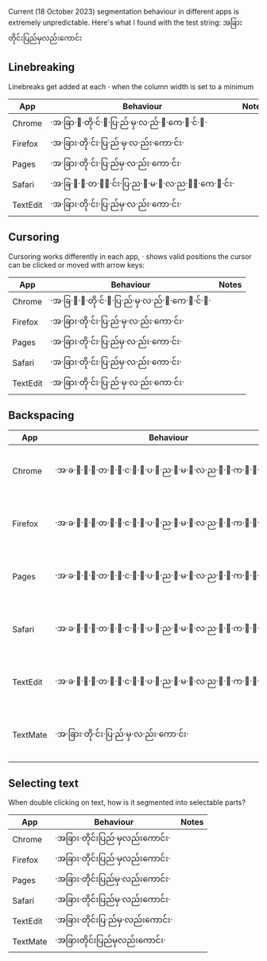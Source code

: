 Current (18 October 2023) segmentation behaviour in different apps is extremely unpredictable. Here's what I found with the test string: အခြားတိုင်းပြည်မှလည်းကောင်း 

## Linebreaking ##
Linebreaks get added at each · when the column width is set to a minimum

| App            | Behaviour                                       | Notes |
|----------------|-------------------------------------------------|-------|
| Chrome         | ·အ·ခြာ·း·တို·င်·း·ပြ·ည်·မှ·လ·ည်·း·ကေ·ာ·င်·း·     |       |
| Firefox        | ·အ·ခြား·တို·င်း·ပြ·ည်·မှ·လ·ည်း·ကော·င်း·                |       |
| Pages          | ·အ·ခြား·တို·င်း·ပြ·ည်မှ·လ·ည်း·ကော·င်း·                 |       |
| Safari         | ·အ·ခြ·ာ·း·တ·ို·င်း·ပြ·ည·်·မ·ှ·လ·ည·်း·ကေ·ာ·င်း· |       |
| TextEdit       | ·အ·ခြား·တို·င်း·ပြ·ည်မှ·လ·ည်း·ကော·င်း·                 |       |

## Cursoring ##
Cursoring works differently in each app, · shows valid positions the cursor can be clicked or moved with arrow keys:

| App              | Behaviour                                     | Notes |
|------------------|-----------------------------------------------|-------|
| Chrome           | ·အ·ခြ·ာ·း·တို·င်·း·ပြ·ည်·မှ·လ·ည်·း·ကေ·ာ·င်·း· |       |
| Firefox          | ·အ·ခြား·တို·င်း·ပြ·ည်·မှ·လ·ည်း·ကော·င်း·             |       |
| Pages            | ·အ·ခြား·တို·င်း·ပြ·ည်မှ·လ·ည်း·ကော·င်း·              |       |
| Safari           | ·အ·ခြား·တို·င်း·ပြ·ည်မှ·လ·ည်း·ကော·င်း·              |       |
| TextEdit         | ·အ·ခြား·တို·င်း·ပြ·ည်·မှ·လ·ည်း·ကော·င်း·             |       |


## Backspacing ##

| App              | Behaviour                                                         | Notes                                 |
|------------------|-----------------------------------------------------------------  |---------------------------------------|
| Chrome           | ·အ·ခ·ြ·ာ·း·တ·ိ·ု·င·်·း·ပ·ြ·ည·်·မ·ှ·လ·ည·်·း·က·ေ·ာ·င·်·း· | One backspace removes one character   |
| Firefox          | ·အ·ခ·ြ·ာ·း·တ·ိ·ု·င·်·း·ပ·ြ·ည·်·မ·ှ·လ·ည·်·း·က·ေ·ာ·င·်·း· | One backspace removes one character   |
| Pages            | ·အ·ခ·ြ·ာ·း·တ·ိ·ု·င·်·း·ပ·ြ·ည·်·မ·ှ·လ·ည·်·း·က·ေ·ာ·င·်·း· | One backspace removes one character   |
| Safari           | ·အ·ခ·ြ·ာ·း·တ·ိ·ု·င·်·း·ပ·ြ·ည·်·မ·ှ·လ·ည·်·း·က·ေ·ာ·င·်·း· | One backspace removes one character   |
| TextEdit         | ·အ·ခ·ြ·ာ·း·တ·ိ·ု·င·်·း·ပ·ြ·ည·်·မ·ှ·လ·ည·်·း·က·ေ·ာ·င·်·း· | One backspace removes one character   |
| TextMate         | ·အ·ခြား·တို·င်း·ပြ·ည်·မှ·လ·ည်း·ကော·င်း·                                  | One backspace removes a whole cluster |

## Selecting text ##
When double clicking on text, how is it segmented into selectable parts?

| App              | Behaviour                  | Notes |
|------------------|----------------------------|-------|
| Chrome           | ·အခြား·တိုင်းပြည်·မှလည်းကောင်း·  |       |
| Firefox          | ·အခြား·တိုင်းပြည်·မှလည်းကောင်း·  |       |
| Pages            | ·အခြား·တိုင်းပြည်မှ·လည်းကောင်း·  |       |
| Safari           | ·အခြား·တိုင်းပြည်မှ·လည်းကောင်း·  |       |
| TextEdit         | ·အခြား·တိုင်းပြ·ည်မှ·လည်းကောင်း· |       |
| TextMate         | ·အခြားတိုင်းပြည်မှလည်းကောင်း·    |       |


